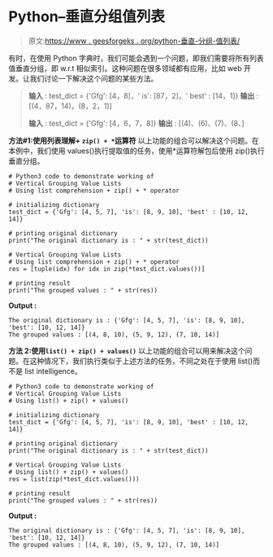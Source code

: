 # Python–垂直分组值列表

> 原文:[https://www . geesforgeks . org/python-垂直-分组-值列表/](https://www.geeksforgeeks.org/python-vertical-grouping-value-lists/)

有时，在使用 Python 字典时，我们可能会遇到一个问题，即我们需要将所有列表值垂直分组，即 w.r.t 相似索引。这种问题在很多领域都有应用，比如 web 开发。让我们讨论一下解决这个问题的某些方法。

> **输入** : test_dict = {'Gfg': [4，8]，' is': [87，2]，' best' : [14，1]}
> **输出** : [(4，87，14)，(8，2，1)]
> 
> **输入** : test_dict = {'Gfg': [4，6，7，8]}
> **输出** : [(4)、(6)、(7)、(8、]

**方法#1:使用列表理解+ `zip() + *`运算符**
以上功能的组合可以解决这个问题。在本例中，我们使用 values()执行提取值的任务，使用*运算符解包后使用 zip()执行垂直分组。

```
# Python3 code to demonstrate working of 
# Vertical Grouping Value Lists
# Using list comprehension + zip() + * operator

# initializing dictionary
test_dict = {'Gfg': [4, 5, 7], 'is': [8, 9, 10], 'best' : [10, 12, 14]}

# printing original dictionary
print("The original dictionary is : " + str(test_dict))

# Vertical Grouping Value Lists
# Using list comprehension + zip() + * operator
res = [tuple(idx) for idx in zip(*test_dict.values())]

# printing result 
print("The grouped values : " + str(res)) 
```

**Output :**

```
The original dictionary is : {'Gfg': [4, 5, 7], 'is': [8, 9, 10], 'best': [10, 12, 14]}
The grouped values : [(4, 8, 10), (5, 9, 12), (7, 10, 14)]

```

**方法 2:使用`list() + zip() + values()`**
以上功能的组合可以用来解决这个问题。在这种情况下，我们执行类似于上述方法的任务，不同之处在于使用 list()而不是 list intelligence。

```
# Python3 code to demonstrate working of 
# Vertical Grouping Value Lists
# Using list() + zip() + values()

# initializing dictionary
test_dict = {'Gfg': [4, 5, 7], 'is': [8, 9, 10], 'best' : [10, 12, 14]}

# printing original dictionary
print("The original dictionary is : " + str(test_dict))

# Vertical Grouping Value Lists
# Using list() + zip() + values()
res = list(zip(*test_dict.values()))

# printing result 
print("The grouped values : " + str(res)) 
```

**Output :**

```
The original dictionary is : {'Gfg': [4, 5, 7], 'is': [8, 9, 10], 'best': [10, 12, 14]}
The grouped values : [(4, 8, 10), (5, 9, 12), (7, 10, 14)]

```